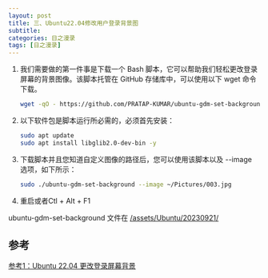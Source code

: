 ```yaml
---
layout: post
title: 三、Ubuntu22.04修改用户登录背景图
subtitle: 
categories: 日之漫录
tags: [日之漫录]
---
```


 1. 我们需要做的第一件事是下载一个 Bash 脚本，它可以帮助我们轻松更改登录屏幕的背景图像。该脚本托管在 GitHub 存储库中，可以使用以下 wget 命令下载。
    ```bash
    wget -qO - https://github.com/PRATAP-KUMAR/ubuntu-gdm-set-background/archive/main.tar.gz | tar zx --strip-components=1 ubuntu-gdm-set-background-main/ubuntu-gdm-set-background
    ```
 2. 以下软件包是脚本运行所必需的，必须首先安装：
    ``` bash
    sudo apt update
    sudo apt install libglib2.0-dev-bin -y
    ```
 3. 下载脚本并且您知道自定义图像的路径后，您可以使用该脚本以及 --image 选项，如下所示：
    ```bash
    sudo ./ubuntu-gdm-set-background --image ~/Pictures/003.jpg 
    ```

  4. 重启或者Ctl + Alt + F1

ubuntu-gdm-set-background 文件在 [/assets/Ubuntu/20230921/](/assets/Ubuntu/20230921/)

## 参考
[参考1：Ubuntu 22.04 更改登录屏幕背景](https://cn.linux-console.net/?p=10117#gsc.tab=0)